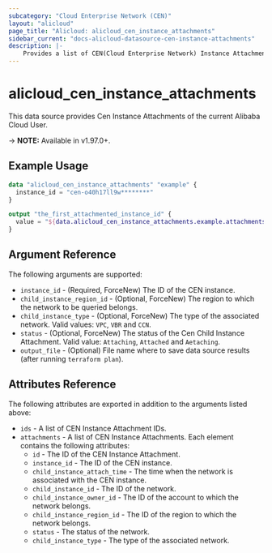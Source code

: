 ```yaml
---
subcategory: "Cloud Enterprise Network (CEN)"
layout: "alicloud"
page_title: "Alicloud: alicloud_cen_instance_attachments"
sidebar_current: "docs-alicloud-datasource-cen-instance-attachments"
description: |-
    Provides a list of CEN(Cloud Enterprise Network) Instance Attachments by an Alibaba Cloud Account.
---
```


# alicloud\_cen\_instance\_attachments

This data source provides Cen Instance Attachments of the current Alibaba Cloud User.

-> **NOTE:** Available in v1.97.0+.

## Example Usage

```terraform
data "alicloud_cen_instance_attachments" "example" {
  instance_id = "cen-o40h17ll9w********"
}

output "the_first_attachmented_instance_id" {
  value = "${data.alicloud_cen_instance_attachments.example.attachments.0.child_instance_id}"
}
```

## Argument Reference

The following arguments are supported:

* `instance_id` - (Required, ForceNew) The ID of the CEN instance.
* `child_instance_region_id` - (Optional, ForceNew) The region to which the network to be queried belongs.
* `child_instance_type` - (Optional, ForceNew) The type of the associated network. Valid values: `VPC`, `VBR` and `CCN`.
* `status` - (Optional, ForceNew) The status of the Cen Child Instance Attachment. Valid value: `Attaching`, `Attached` and `Aetaching`.
* `output_file` - (Optional) File name where to save data source results (after running `terraform plan`).

## Attributes Reference

The following attributes are exported in addition to the arguments listed above:

* `ids` - A list of CEN Instance Attachment IDs.
* `attachments` - A list of CEN Instance Attachments. Each element contains the following attributes:
  * `id` - The ID of the CEN Instance Attachment.
  * `instance_id` - The ID of the CEN instance.
  * `child_instance_attach_time` - The time when the network is associated with the CEN instance.
  * `child_instance_id` - The ID of the network.
  * `child_instance_owner_id` - The ID of the account to which the network belongs.
  * `child_instance_region_id` - The ID of the region to which the network belongs.
  * `status` - The status of the network.
  * `child_instance_type` - The type of the associated network.
